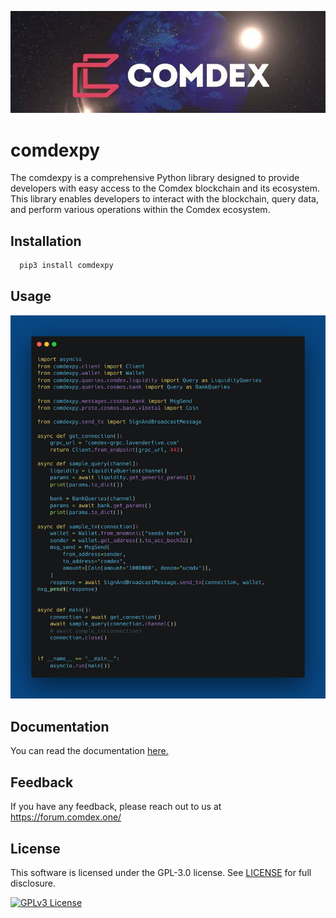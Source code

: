
![](comdexpy/docs/images/imgcomdex.png)



# comdexpy


The comdexpy is a comprehensive Python library designed to provide developers with easy access to the Comdex blockchain and its ecosystem. 
This library enables developers to interact with the blockchain, query data, and perform various operations within the Comdex ecosystem.




## Installation


```bash
  pip3 install comdexpy
```
    

## Usage

![](comdexpy/docs/images/carbon.png)

## Documentation

You can read the documentation [here.](https://linktodocumentation)


## Feedback

If you have any feedback, please reach out to us at https://forum.comdex.one/


## License

This software is licensed under the GPL-3.0 license. See [LICENSE](comdexpy/docs/license) for full disclosure.



[![GPLv3 License](https://img.shields.io/badge/License-GPL%20v3-yellow.svg)](https://opensource.org/licenses/)







